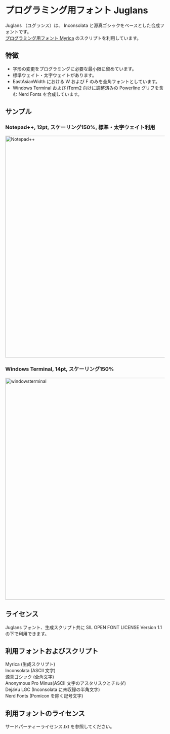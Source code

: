 # プログラミング用フォント Juglans
Juglans （ユグランス）は、 Inconsolata と源真ゴシックをベースとした合成フォントです。  
[プログラミング用フォント Myrica](https://github.com/tomokuni/Myrica) のスクリプトを利用しています。  

## 特徴
- 字形の変更をプログラミングに必要な最小限に留めています。
- 標準ウェイト・太字ウェイトがあります。
- EastAsianWidth における W および F のみを全角フォントとしています。
- Windows Terminal および iTerm2 向けに調整済みの Powerline グリフを含む Nerd Fonts を合成しています。

## サンプル
### Notepad++, 12pt, スケーリング150%, 標準・太字ウェイト利用
<img width="700" alt="Notepad++" src="https://user-images.githubusercontent.com/31642509/181803388-a23e142b-cca0-49c9-862b-b11d46dfcbc1.png">

### Windows Terminal, 14pt, スケーリング150%
<img width="700" alt="windowsterminal" src="https://user-images.githubusercontent.com/31642509/183258376-f37e4962-e5b2-49e2-a1dd-95ee7fa29571.png">

## ライセンス
Juglans フォント、生成スクリプト共に SIL OPEN FONT LICENSE Version 1.1 の下で利用できます。

## 利用フォントおよびスクリプト
Myrica (生成スクリプト)  
Inconsolata (ASCII 文字)  
源真ゴシック (全角文字)  
Anonymous Pro Minus(ASCII 文字のアスタリスクとチルダ)  
DejaVu LGC (Inconsolata に未収録の半角文字)  
Nerd Fonts (Pomicon を除く記号文字)

## 利用フォントのライセンス
サードパーティーライセンス.txt を参照してください。
